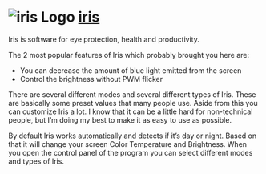 # ![iris Logo](https://cdn.rawgit.com/pauby/ChocoPackages/a7618f46/icons/iris.png "iris Logo") [iris](https://chocolatey.org/packages/iris)

Iris is software for eye protection, health and productivity.

The 2 most popular features of Iris which probably brought you here are:

* You can decrease the amount of blue light emitted from the screen
* Control the brightness without PWM flicker

There are several different modes and several different types of Iris. These are basically some preset values that many people use. Aside from this you can customize Iris a lot. I know that it can be a little hard for non-technical people, but I’m doing my best to make it as easy to use as possible.

By default Iris works automatically and detects if it’s day or night. Based on that it will change your screen Color Temperature and Brightness. When you open the control panel of the program you can select different modes and types of Iris.
